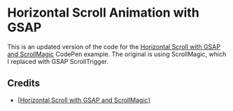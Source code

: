 # Horizontal Scroll Animation with GSAP

This is an updated version of the code for the [Horizontal Scroll with GSAP and ScrollMagic](https://codepen.io/alexandrebuffet/pen/wmbjQg) CodePen example. The original is using ScrollMagic, which I replaced with GSAP ScrollTrigger.

## Credits

- [[Horizontal Scroll with GSAP and ScrollMagic]](https://codepen.io/alexandrebuffet/pen/wmbjQg)
